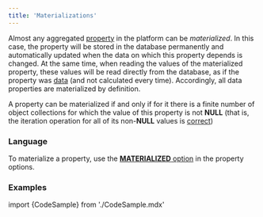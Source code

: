 ```yaml
---
title: 'Materializations'
---
```


Almost any aggregated [property](Properties.md) in the platform can be *materialized*. In this case, the property will be stored in the database permanently and automatically updated when the data on which this property depends is changed. At the same time, when reading the values of the materialized property, these values will be read directly from the database, as if the property was [data](Data_properties_DATA.md) (and not calculated every time). Accordingly, all data properties are materialized by definition.

A property can be materialized if and only if for it there is a finite number of object collections for which the value of this property is not **NULL** (that is, the iteration operation for all of its non-**NULL** values is [correct](Set_operations.md#operation-correctness))

### Language

To materialize a property, use the [**MATERIALIZED** option](Property_options.md#persistent-broken) in the property options.

### Examples

import {CodeSample} from './CodeSample.mdx'

<CodeSample url="http://documentation.lsfusion.org:5000/sample?file=InstructionSample&block=materialized"/>
